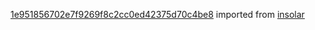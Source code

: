 [1e951856702e7f9269f8c2cc0ed42375d70c4be8](https://github.com/insolar/insolar/commit/1e951856702e7f9269f8c2cc0ed42375d70c4be8) imported from [insolar](https://github.com/insolar/insolar)

